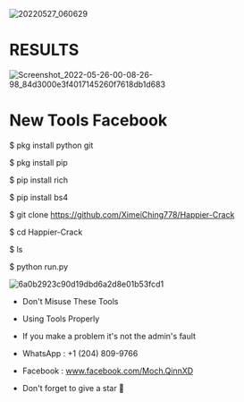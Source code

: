 ![20220527_060629](https://user-images.githubusercontent.com/102127928/170593616-fbfc4c4a-f389-436a-a000-0c0040ec422d.png)


# RESULTS
![Screenshot_2022-05-26-00-08-26-98_84d3000e3f4017145260f7618db1d683](https://user-images.githubusercontent.com/102127928/170594402-4970e69b-0764-477c-9c16-c6e7b0b330d2.jpg)

# New Tools Facebook

$ pkg install python git

$ pkg install pip

$ pip install rich

$ pip install bs4

$ git clone https://github.com/XimeiChing778/Happier-Crack

$ cd Happier-Crack

$ ls

$ python run.py


![6a0b2923c90d19dbd6a2d8e01b53fcd1](https://user-images.githubusercontent.com/102127928/170594358-7a486f2a-1708-49be-b19a-121b7330aaf9.gif)

- Don't Misuse These Tools 
- Using Tools Properly 
- If you make a problem it's not the admin's fault

- WhatsApp : +1 (204) 809-9766
- Facebook : www.facebook.com/Moch.QinnXD

- Don't forget to give a star 🌟

